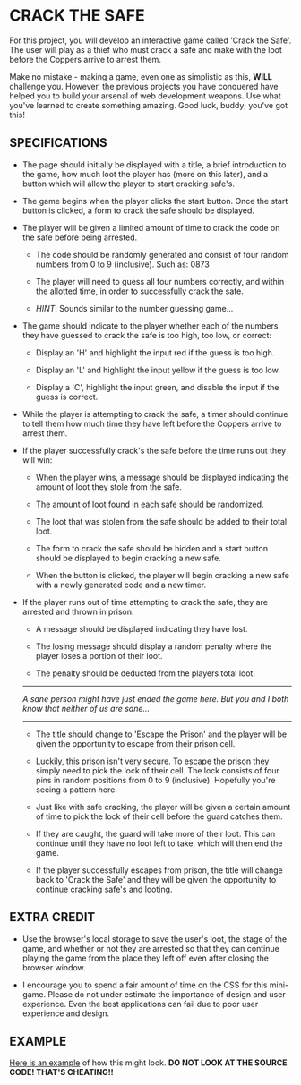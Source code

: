 # CRACK THE SAFE
For this project, you will develop an interactive game called 'Crack the Safe'. The user will play as a thief who must crack a safe and make with the loot before the Coppers arrive to arrest them.

Make no mistake - making a game, even one as simplistic as this, **WILL** challenge you. However, the previous projects you have conquered have helped you to build your arsenal of web development weapons. Use what you've learned to create something amazing. Good luck, buddy; you've got this!

## SPECIFICATIONS
  * The page should initially be displayed with a title, a brief introduction to the game, how much loot the player has (more on this later), and a button which will allow the player to start cracking safe's.

  * The game begins when the player clicks the start button. Once the start button is clicked, a form to crack the safe should be displayed.

  * The player will be given a limited amount of time to crack the code on the safe before being arrested.

      * The code should be randomly generated and consist of four random numbers from 0 to 9 (inclusive). Such as: 0873

      * The player will need to guess all four numbers correctly, and within the allotted time, in order to successfully crack the safe.

      * *HINT*: Sounds similar to the number guessing game...

  * The game should indicate to the player whether each of the numbers they have guessed to crack the safe is too high, too low, or correct:

      * Display an 'H' and highlight the input red if the guess is too high.

      * Display an 'L' and highlight the input yellow if the guess is too low.

      * Display a 'C', highlight the input green, and disable the input if the guess is correct.

  * While the player is attempting to crack the safe, a timer should continue to tell them how much time they have left before the Coppers arrive to arrest them.

  * If the player successfully crack's the safe before the time runs out they will win:

      * When the player wins, a message should be displayed indicating the amount of loot they stole from the safe.

      * The amount of loot found in each safe should be randomized.

      * The loot that was stolen from the safe should be added to their total loot.

      * The form to crack the safe should be hidden and a start button should be displayed to begin cracking a new safe.

      * When the button is clicked, the player will begin cracking a new safe with a newly generated code and a new timer.

  * If the player runs out of time attempting to crack the safe, they are arrested and thrown in prison:

      * A message should be displayed indicating they have lost.

      * The losing message should display a random penalty where the player loses a portion of their loot.

      * The penalty should be deducted from the players total loot.

      - - -

      *A sane person might have just ended the game here. But you and I both know that neither of us are sane...*

      - - -

      * The title should change to 'Escape the Prison' and the player will be given the opportunity to escape from their prison cell.

      * Luckily, this prison isn't very secure. To escape the prison they simply need to pick the lock of their cell. The lock consists of four pins in random positions from 0 to 9 (inclusive). Hopefully you're seeing a pattern here.

      * Just like with safe cracking, the player will be given a certain amount of time to pick the lock of their cell before the guard catches them.

      * If they are caught, the guard will take more of their loot. This can continue until they have no loot left to take, which will then end the game.

      * If the player successfully escapes from prison, the title will change back to 'Crack the Safe' and they will be given the opportunity to continue cracking safe's and looting.

## EXTRA CREDIT
  * Use the browser's local storage to save the user's loot, the stage of the game, and whether or not they are arrested so that they can continue playing the game from the place they left off even after closing the browser window.

  * I encourage you to spend a fair amount of time on the CSS for this mini-game. Please do not under estimate the importance of design and user experience. Even the best applications can fail due to poor user experience and design.

## EXAMPLE
[Here is an example](https://s.codepen.io/tophergates/debug/GMXzqx/xnrabdqyOPqA) of how this might look. **DO NOT LOOK AT THE SOURCE CODE! THAT'S CHEATING!!**
